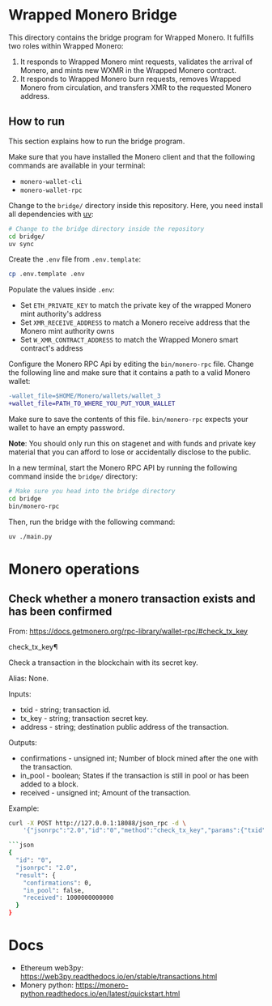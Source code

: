 # Wrapped Monero Bridge

This directory contains the bridge program for Wrapped Monero.
It fulfills two roles within Wrapped Monero:

1. It responds to Wrapped Monero mint requests, validates the arrival of
   Monero, and mints new WXMR in the Wrapped Monero contract.
2. It responds to Wrapped Monero burn requests, removes Wrapped Monero from
circulation, and transfers XMR to the requested Monero address.

## How to run

This section explains how to run the bridge program.

Make sure that you have installed the Monero client and that the following
commands are available in your terminal:

- `monero-wallet-cli`
- `monero-wallet-rpc`

Change to the `bridge/` directory inside this repository. Here, you need
install all dependencies with [uv](https://docs.astral.sh/uv/):

```bash
# Change to the bridge directory inside the repository
cd bridge/
uv sync
```

Create the `.env` file from `.env.template`:

```bash
cp .env.template .env
```

Populate the values inside `.env`:

- Set `ETH_PRIVATE_KEY` to match the private key of the wrapped Monero mint authority's
address
- Set `XMR_RECEIVE_ADDRESS` to match a Monero receive address that the Monero mint
  authority owns
- Set `W_XMR_CONTRACT_ADDRESS` to match the Wrapped Monero smart contract's
  address

Configure the Monero RPC Api by editing the `bin/monero-rpc` file. Change the
following line and make sure that it contains a path to a valid Monero wallet:

```patch
-wallet_file=$HOME/Monero/wallets/wallet_3
+wallet_file=PATH_TO_WHERE_YOU_PUT_YOUR_WALLET
```

Make sure to save the contents of this file.
`bin/monero-rpc` expects your wallet to have an empty password.

**Note**: You should only run this on
stagenet and with funds and private key material that you can afford to lose or accidentally disclose to the public.

In a new terminal, start the Monero RPC API by running the following command
inside the `bridge/` directory:

```bash
# Make sure you head into the bridge directory
cd bridge
bin/monero-rpc
```

Then, run the bridge with the following command:

```bash
uv ./main.py
```


# Monero operations

## Check whether a monero transaction exists and has been confirmed

From: <https://docs.getmonero.org/rpc-library/wallet-rpc/#check_tx_key>

check_tx_key¶

Check a transaction in the blockchain with its secret key.

Alias: None.

Inputs:

- txid - string; transaction id.
- tx_key - string; transaction secret key.
- address - string; destination public address of the transaction.

Outputs:

- confirmations - unsigned int; Number of block mined after the one with the transaction.
- in_pool - boolean; States if the transaction is still in pool or has been added to a block.
- received - unsigned int; Amount of the transaction.

Example:

```bash
curl -X POST http://127.0.0.1:18088/json_rpc -d \
    '{"jsonrpc":"2.0","id":"0","method":"check_tx_key","params":{"txid":"19d5089f9469db3d90aca9024dfcb17ce94b948300101c8345a5e9f7257353be","tx_key":"feba662cf8fb6d0d0da18fc9b70ab28e01cc76311278fdd7fe7ab16360762b06","address":"7BnERTpvL5MbCLtj5n9No7J5oE5hHiB3tVCK5cjSvCsYWD2WRJLFuWeKTLiXo5QJqt2ZwUaLy2Vh1Ad51K7FNgqcHgjW85o"}}' -H 'Content-Type: application/json'

```json
{
  "id": "0",
  "jsonrpc": "2.0",
  "result": {
    "confirmations": 0,
    "in_pool": false,
    "received": 1000000000000
  }
}
```

# Docs

- Ethereum web3py: <https://web3py.readthedocs.io/en/stable/transactions.html>
- Monery python: <https://monero-python.readthedocs.io/en/latest/quickstart.html>
